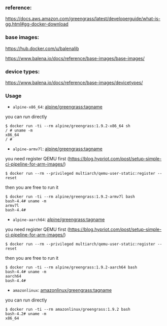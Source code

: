 ### reference: 

https://docs.aws.amazon.com/greengrass/latest/developerguide/what-is-gg.html#gg-docker-download

### base images: 

https://hub.docker.com/u/balenalib

https://www.balena.io/docs/reference/base-images/base-images/

### device types: 

https://www.balena.io/docs/reference/base-images/devicetypes/

### Usage

- `alpine-x86_64`:  [alpine/greengrass:tagname](https://cloud.docker.com/u/alpine/repository/docker/alpine/greengrass)

you can run directly 

```
$ docker run -ti --rm alpine/greengrass:1.9.2-x86_64 sh
/ # uname -m 
x86_64
/ # 
```

- `alpine-armv7l`:  [alpine/greengrass:tagname](https://cloud.docker.com/u/alpine/repository/docker/alpine/greengrass)

you need register QEMU first (https://blog.hypriot.com/post/setup-simple-ci-pipeline-for-arm-images/)

```
$ docker run --rm --privileged multiarch/qemu-user-static:register --reset
```

then you are free to run it

```
$ docker run -ti --rm alpine/greengrass:1.9.2-armv7l bash
bash-4.4# uname -m 
armv7l
bash-4.4# 
```

- `alpine-aarch64`:  [alpine/greengrass:tagname](https://cloud.docker.com/u/alpine/repository/docker/alpine/greengrass)

you need register QEMU first (https://blog.hypriot.com/post/setup-simple-ci-pipeline-for-arm-images/)

```
$ docker run --rm --privileged multiarch/qemu-user-static:register --reset
```

then you are free to run it

```
$ docker run -ti --rm alpine/greengrass:1.9.2-aarch64 bash
bash-4.4# uname -m
aarch64
bash-4.4# 
```

- `amazonlinux`:  [amazonlinux/greengrass:tagname](https://cloud.docker.com/u/amazonlinux/repository/docker/amazonlinux/greengrass)

you can run directly

```
$ docker run -ti --rm amazonlinux/greengrass:1.9.2 bash 
bash-4.2# uname -m
x86_64
```
